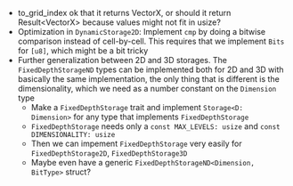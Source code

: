 - to_grid_index ok that it returns VectorX<usize>, or should it return Result<VectorX<usize>> because values might not fit in usize?
- Optimization in `DynamicStorage2D`: Implement `cmp` by doing a bitwise comparison instead of cell-by-cell. This requires that we implement `Bits` for `[u8]`, which might be a bit tricky
- Further generalization between 2D and 3D storages. The `FixedDepthStorageND` types can be implemented both for 2D and 3D with basically the same implementation, the only thing that is different is the dimensionality, which we need as a number constant on the `Dimension` type
    - Make a `FixedDepthStorage` trait and implement `Storage<D: Dimension>` for any type that implements `FixedDepthStorage`
    - `FixedDepthStorage` needs only a `const MAX_LEVELS: usize` and `const DIMENSIONALITY: usize`
    - Then we can impement `FixedDepthStorage` very easily for `FixedDepthStorage2D`, `FixedDepthStorage3D`
    - Maybe even have a generic `FixedDepthStorageND<Dimension, BitType>` struct?